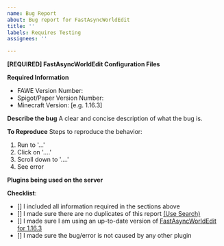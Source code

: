 ```yaml
---
name: Bug Report
about: Bug report for FastAsyncWorldEdit
title: ''
labels: Requires Testing
assignees: ''

---
```


<!-- ⚠️⚠️ Do Not Delete This! You must follow this template. ⚠️⚠️ -->
<!--- Incomplete reports will be marked as invalid, and closed, with few exceptions.-->

<!--- If you are using 1.14 or 1.15 consider updating to 1.16.3 before raising an issue -->
<!--- The priority lays on 1.16 right now, so issues reported for or 1.15 will be fixed for the 1.16 versions -->

**[REQUIRED] FastAsyncWorldEdit Configuration Files** 
<!--- Issue /fawe debugpaste in game or in your console and copy the supplied URL here -->
<!--- If you cannot perform the above, we require logs/latest.log; config.yml and config-legacy.yml -->
<!--- Please provide this information by using a paste service such as https://haste.athion.net -->
<!--- If you are unwilling to supply the information we need, we reserve the right to not assist you. Redact IP addresses if you need to. -->

**Required Information**
- FAWE Version Number: 
- Spigot/Paper Version Number:  
- Minecraft Version: [e.g. 1.16.3]

**Describe the bug**
A clear and concise description of what the bug is.

**To Reproduce**
Steps to reproduce the behavior:
1. Run  to '...'
2. Click on '....'
3. Scroll down to '....'
4. See error

**Plugins being used on the server**
<!--- Optional but recommended - issue "/plugins" in-game or in console and copy/paste the list -->

**Checklist**:
<!--- Make sure you've completed the following steps (put an "X" between of brackets): -->
- [] I included all information required in the sections above
- [] I made sure there are no duplicates of this report [(Use Search)](https://github.com/IntellectualSites/FastAsyncWorldEdit/issues?q=is%3Aissue)
- [] I made sure I am using an up-to-date version of [FastAsyncWorldEdit for 1.16.3](https://ci.athion.net/job/FastAsyncWorldEdit-1.16/)
- [] I made sure the bug/error is not caused by any other plugin
